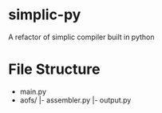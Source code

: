 # simplic-py
A refactor of simplic compiler built in python
# File Structure
- main.py
- aofs/
	|- assembler.py
	|- output.py